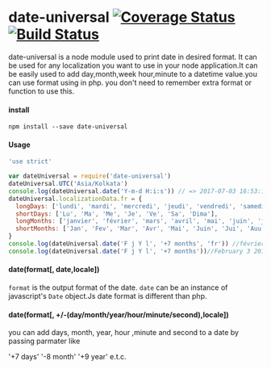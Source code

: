 # date-universal [![Coverage Status](https://coveralls.io/repos/github/krgautam/date-universal/badge.svg?branch=master)](https://coveralls.io/github/krgautam/date-universal?branch=master) [![Build Status](https://travis-ci.org/krgautam/date-universal.svg?branch=master)](https://travis-ci.org/krgautam/date-universal)
date-universal is a node module used to print date in desired format. It can be used for any localization you want to use in your node application.It can be easily used to add day,month,week hour,minute to a datetime value.you can use format using in php. you don't need to remember extra format or function to use this.
#### install

```
npm install --save date-universal
```
#### Usage
```javascript
'use strict'

var dateUniversal = require('date-universal')
dateUniversal.UTC('Asia/Kolkata')
console.log(dateUniversal.date('Y-m-d H:i:s')) // => 2017-07-03 16:53:14
dateUniversal.localizationData.fr = {
  longDays: ['lundi', 'mardi', 'mercredi', 'jeudi', 'vendredi', 'samedi', 'dimanche'],
  shortDays: ['Lu', 'Ma', 'Me', 'Je', 'Ve', 'Sa', 'Dima'],
  longMonths: ['janvier', 'février', 'mars', 'avril', 'mai', 'juin', 'juillet', 'août', 'septembre', 'octobre', 'novembre', 'décembre'],
  shortMonths: ['Jan', 'Fev', 'Mar', 'Avr', 'Mai', 'Juin', 'Jui', 'Auu', 'Sep', 'Oct', 'Nov', 'Dec']
}
console.log(dateUniversal.date('F j Y l', '+7 months', 'fr')) //février 3 2018 samedi
console.log(dateUniversal.date('F j Y l', '+7 months'))//February 3 2018 Saturday

``` 
#### date(format[, date,locale])

`format` is the output format of the date. `date` can be an instance of javascript's `Date` object.Js date format is different than php.
#### date(format[, +/-(day/month/year/hour/minute/second),locale])
you can add days, month, year, hour ,minute and second to a date by passing parmater like

'+7 days'
'-8 month'
'+9 year'
e.t.c.
